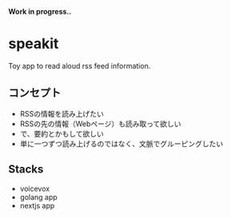**Work in progress..**
# speakit
Toy app to read aloud rss feed information.

## コンセプト
- RSSの情報を読み上げたい
- RSSの先の情報（Webページ）も読み取って欲しい
- で、要約とかもして欲しい
- 単に一つずつ読み上げるのではなく、文脈でグルーピングしたい

## Stacks
- voicevox
- golang app
- nextjs app
